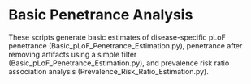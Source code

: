 # Basic Penetrance Analysis

These scripts generate basic estimates of disease-specific pLoF penetrance (Basic_pLoF_Penetrance_Estimation.py), penetrance after removing artifacts using a simple filter (Basic_pLoF_Penetrance_Estimation.py), and prevalence risk ratio association analysis (Prevalence_Risk_Ratio_Estimation.py).



